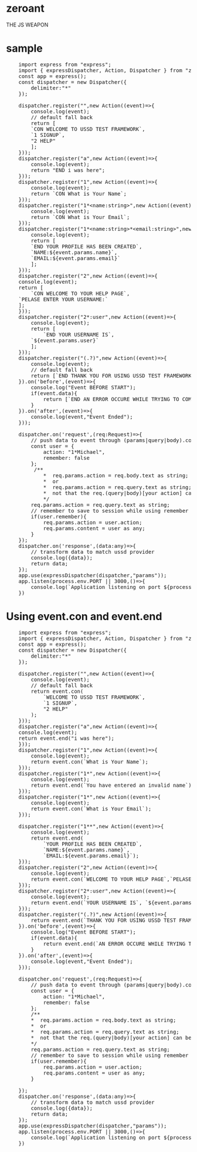 # zeroant

THE JS WEAPON

# sample

<pre>
    import express from "express";
    import { expressDispatcher, Action, Dispatcher } from "zeroant-ussd";
    const app = express();
    const dispatcher = new Dispatcher({
        delimiter:"*"
    });

    dispatcher.register("",new Action((event)=>{
        console.log(event);
        // default fall back
        return [
        `CON WELCOME TO USSD TEST FRAMEWORK`,
        `1 SIGNUP`,
        "2 HELP"
        ];
    }));
    dispatcher.register("a",new Action((event)=>{
        console.log(event);
        return "END i was here";
    }));
    dispatcher.register("1",new Action((event)=>{
        console.log(event);
        return `CON What is Your Name`;
    }));
    dispatcher.register("1*&lt;name:string&gt;",new Action((event)=>{
        console.log(event);
        return `CON What is Your Email`;
    }));
    dispatcher.register("1*&lt;name:string&gt;*&lt;email:string&gt;",new Action((event)=>{
        console.log(event);
        return [
        `END YOUR PROFILE HAS BEEN CREATED`,
        `NAME:${event.params.name}`,
        `EMAIL:${event.params.email}`
        ];
    }));
    dispatcher.register("2",new Action((event)=>{
    console.log(event);
    return [
        `CON WELCOME TO YOUR HELP PAGE`,
    `PELASE ENTER YOUR USERNAME:`
    ];
    }));
    dispatcher.register("2*:user",new Action((event)=>{
        console.log(event);
        return [
            `END YOUR USERNAME IS`,
        `${event.params.user}`
        ];
    }));
    dispatcher.register("(.?)",new Action((event)=>{
        console.log(event);
        // default fall back
        return [`END THANK YOU FOR USING USSD TEST FRAMEWORK`];
    }).on('before',(event)=>{
        console.log("Event BEFORE START");
        if(event.data){
            return [`END AN ERROR OCCURE WHILE TRYING TO COMPLETE YOUR REQUEST`]
        }
    }).on('after',(event)=>{
        console.log(event,"Event Ended");
    }));

    dispatcher.on('request',(req:Request)=>{
        // push data to event through (params|query|body).content
        const user = {
            action: "1*Michael",
            remember: false
        };
         /**
            *  req.params.action = req.body.text as string; 
            *  or
            *  req.params.action = req.query.text as string;
            *  not that the req.(query|body)[your action] can be any keyword
            */
        req.params.action = req.query.text as string;
        // remember to save to session while using remember me
        if(user.remember){
            req.params.action = user.action;
            req.params.content = user as any;
        }
    });
    dispatcher.on('response',(data:any)=>{
        // transform data to match ussd provider
        console.log({data});
        return data;
    });
    app.use(expressDispatcher(dispatcher,"params"));
    app.listen(process.env.PORT || 3000,()=>{
        console.log(`Application listening on port ${process.env.PORT || 3000}`);
    })
</pre>

# Using event.con and event.end

<pre>
    import express from "express";
    import { expressDispatcher, Action, Dispatcher } from "zeroant-ussd";
    const app = express();
    const dispatcher = new Dispatcher({
        delimiter:"*"
    });

    dispatcher.register("",new Action((event)=>{
        console.log(event);
        // default fall back
        return event.con(
            `WELCOME TO USSD TEST FRAMEWORK`,
            `1 SIGNUP`,
            "2 HELP"
        );
    }));
    dispatcher.register("a",new Action((event)=>{
    console.log(event);
    return event.end("i was here");
    }));
    dispatcher.register("1",new Action((event)=>{
        console.log(event);
        return event.con(`What is Your Name`);
    }));
    dispatcher.register("1*<name:integer>",new Action((event)=>{
        console.log(event);
        return event.end(`You have entered an invalid name`);
    }));
    dispatcher.register("1*<name:string>",new Action((event)=>{
        console.log(event);
        return event.con(`What is Your Email`);
    }));

    dispatcher.register("1*<name:string>*<email:string>",new Action((event)=>{
        console.log(event);
        return event.end(
            `YOUR PROFILE HAS BEEN CREATED`,
            `NAME:${event.params.name}`,
            `EMAIL:${event.params.email}`);
    }));
    dispatcher.register("2",new Action((event)=>{
        console.log(event);
        return event.con(`WELCOME TO YOUR HELP PAGE`,`PELASE ENTER YOUR USERNAME:`);
    }));
    dispatcher.register("2*:user",new Action((event)=>{
        console.log(event);
        return event.end(`YOUR USERNAME IS`, `${event.params.user}`);
    }));
    dispatcher.register("(.?)",new Action((event)=>{
        return event.end(`THANK YOU FOR USING USSD TEST FRAMEWORK`);
    }).on('before',(event)=>{
        console.log("Event BEFORE START");
        if(event.data){
            return event.end(`AN ERROR OCCURE WHILE TRYING TO COMPLETE YOUR REQUEST`);
        }
    }).on('after',(event)=>{
        console.log(event,"Event Ended");
    }));

    dispatcher.on('request',(req:Request)=>{
        // push data to event through (params|query|body).content
        const user = {
            action: "1*Michael",
            remember: false
        };
        /**
        *  req.params.action = req.body.text as string; 
        *  or
        *  req.params.action = req.query.text as string;
        *  not that the req.(query|body)[your action] can be any keyword
        */
        req.params.action = req.query.text as string;
        // remember to save to session while using remember me
        if(user.remember){
            req.params.action = user.action;
            req.params.content = user as any;
        }

    });
    dispatcher.on('response',(data:any)=>{
        // transform data to match ussd provider
        console.log({data});
        return data;
    });
    app.use(expressDispatcher(dispatcher,"params"));
    app.listen(process.env.PORT || 3000,()=>{
        console.log(`Application listening on port ${process.env.PORT || 3000}`);
    })
</pre>
